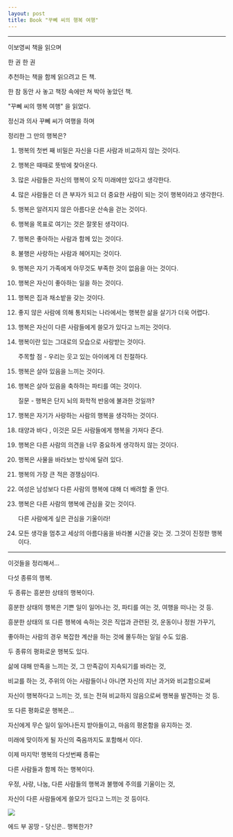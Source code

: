 ```yaml
---
layout: post
title: Book "꾸뻬 씨의 행복 여행"
---
```




---

이보영씨 책을 읽으며

한 권 한 권 

추천하는 책을 함께 읽으려고 든 책.



한 참 동안 사 놓고 책장 속에만 쳐 박아 놓았던 책.

"꾸뻬 씨의 행복 여행" 을 읽었다.

정신과 의사 꾸뻬 씨가 여행을 하며 

정리한 그 만의 행복은?

1. 행복의 첫번 째 비밀은 자신을 다른 사람과 비교하지 않는 것이다.

2. 행복은 때때로 뜻밖에 찾아온다. 

3. 많은 사람들은 자신의 행복이 오직 미래에만 있다고 생각한다.

4. 많은 사람들은 더 큰 부자가 되고 더 중요한 사람이 되는 것이 행복이라고 생각한다.

5. 행복은 알려지지 않은 아름다운 산속을 걷는 것이다.

6. 행복을 목표로 여기는 것은 잘못된 생각이다.

7. 행복은 좋아하는 사람과 함께 있는 것이다.

8. 불행은 사랑하는 사람과 헤어지는 것이다.

9. 행복은 자기 가족에게 아무것도 부족한 것이 없음을 아는 것이다.

10. 행복은 자신이 좋아하는 일을 하는 것이다.

11. 행복은 집과 채소밭을 갖는 것이다.

12. 좋지 않은 사람에 의해 통치되는 나라에서는 행복한 삶을 살기가 더욱 어렵다.

13. 행복은 자신이 다른 사람들에게 쓸모가 있다고 느끼는 것이다.

14. 행복이란 있는 그대로의 모습으로 사랑받는 것이다.
    
    주목할 점 - 우리는 웃고 있는 아이에게 더 친절하다. 
    
15. 행복은 살아 있음을 느끼는 것이다.

16. 행복은 살아 있음을 축하하는 파티를 여는 것이다. 

    질문 - 행복은 단지 뇌의 화학적 반응에 불과한 것일까?
    
17. 행복은 자기가 사랑하는 사람의 행복을 생각하는 것이다.

18. 태양과 바다 , 이것은 모든 사람들에게 행복을 가져다 준다. 

19. 행복은 다른 사람의 의견을 너무 중요하게 생각하지 않는 것이다.

20. 행복은 사물을 바라보는 방식에 달려 있다.

21. 행복의 가장 큰 적은 경쟁심이다.

22. 여성은 남성보다 다른 사람의 행복에 대해 더 배려할 줄 안다. 

23. 행복은 다른 사람의 행복에 관심을 갖는 것이다.
    
    다른 사람에게 싶은 관심을 기울이라!
    
24. 모든 생각을 멈추고 세상의 아름다움을 바라볼 시간을 갖는 것. 그것이 진정한 행복이다. 

---

이것들을 정리해서... 

다섯 종류의 행복.

두 종류는 흥분한 상태의 행복이다.

흥분한 상태의 행복은 기쁜 일이 일어나는 것, 파티를 여는 것, 여행을 떠나는 것 등.

흥분한 상태의 또 다른 행복에 속하는 것은 직업과 관련된 것, 운동이나 정원 가꾸기,

좋아하는 사람의 경우 복잡한 계산을 하는 것에 몰두하는 일일 수도 있음. 

두 종류의 평화로운 행복도 있다.

삶에 대해 만족을 느끼는 것, 그 만족감이 지속되기를 바라는 것, 

비교를 하는 것, 주위의 아는 사람들이나 아니면 자신의 지난 과거와 비교함으로써 

자신이 행복하다고 느끼는 것, 또는 전혀 비교하지 않음으로써 행복을 발견하는 것 등.

또 다른 평화로운 행복은...

자신에게 무슨 일이 일어나든지 받아들이고, 마음의 평온함을 유지하는 것.

미래에 맞이하게 될 자신의 죽음까지도 포함해서 이다. 

이제 마지막! 행복의 다섯번째 종류는 

다른 사람들과 함께 하는 행복이다.

우정, 사랑, 나눔, 다른 사람들의 행복과 불행에 주의를 기울이는 것, 

자신이 다른 사람들에게 쓸모가 있다고 느끼는 것 등이다. 

![](https://dl.dropboxusercontent.com/u/9792864/11336170_100179483665183_191007415_n.jpg)


에드 부 꽁땅 - 당신은.. 행복한가? 

    
    
    
    



